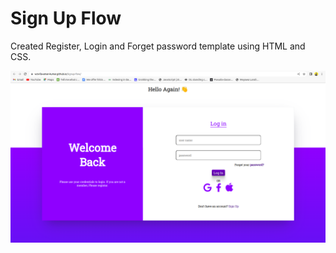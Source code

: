 # Sign Up Flow

Created Register, Login and Forget password  template using HTML and CSS.


![Screenshot](./assets/image/screenshot-home.png)